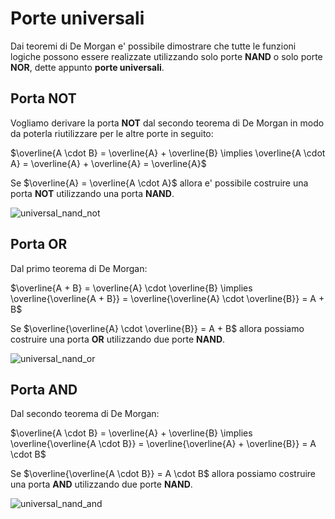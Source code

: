 # Porte universali  

Dai teoremi di De Morgan e' possibile dimostrare che tutte le funzioni logiche possono essere realizzate utilizzando solo porte **NAND** o solo porte **NOR**, dette appunto **porte universali**.  

## Porta NOT  

Vogliamo derivare la porta **NOT** dal secondo teorema di De Morgan in modo da poterla riutilizzare per le altre porte in seguito:  

$\overline{A \cdot B} = \overline{A} + \overline{B} \implies \overline{A \cdot A} = \overline{A} + \overline{A} = \overline{A}$  

Se $\overline{A} = \overline{A \cdot A}$  allora e' possibile costruire una porta **NOT** utilizzando una porta **NAND**.  

![universal_nand_not](https://github.com/dennyb87/elettrotecnica-serale/assets/7195133/01730080-0b2d-492f-b746-0deb307142b5)  

## Porta OR  

Dal primo teorema di De Morgan:  

$\overline{A + B} = \overline{A} \cdot \overline{B} \implies \overline{\overline{A + B}} = \overline{\overline{A} \cdot \overline{B}} = A + B$  

Se $\overline{\overline{A} \cdot \overline{B}} = A + B$ allora possiamo costruire una porta **OR** utilizzando due porte **NAND**.  

![universal_nand_or](https://github.com/dennyb87/elettrotecnica-serale/assets/7195133/29c80c82-2a0e-4c44-af27-7118285cb396)  

## Porta AND  

Dal secondo teorema di De Morgan:  

$\overline{A \cdot B} = \overline{A} + \overline{B} \implies \overline{\overline{A \cdot B}} = \overline{\overline{A} + \overline{B}} = A \cdot B$  

Se $\overline{\overline{A \cdot B}} = A \cdot B$ allora possiamo costruire una porta **AND** utilizzando due porte **NAND**.  

![universal_nand_and](https://github.com/dennyb87/elettrotecnica-serale/assets/7195133/cee825b3-1303-4a0e-92e2-b3adaf0b82ee)  
